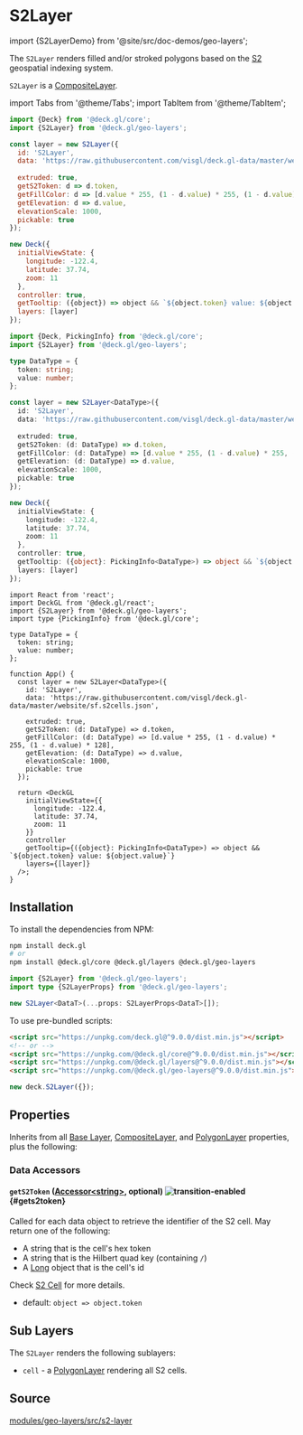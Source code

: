 # S2Layer

import {S2LayerDemo} from '@site/src/doc-demos/geo-layers';

<S2LayerDemo />

The `S2Layer` renders filled and/or stroked polygons based on the [S2](http://s2geometry.io/) geospatial indexing system.

`S2Layer` is a [CompositeLayer](../core/composite-layer.md).


import Tabs from '@theme/Tabs';
import TabItem from '@theme/TabItem';

<Tabs groupId="language">
  <TabItem value="js" label="JavaScript">

```js
import {Deck} from '@deck.gl/core';
import {S2Layer} from '@deck.gl/geo-layers';

const layer = new S2Layer({
  id: 'S2Layer',
  data: 'https://raw.githubusercontent.com/visgl/deck.gl-data/master/website/sf.s2cells.json',
  
  extruded: true,
  getS2Token: d => d.token,
  getFillColor: d => [d.value * 255, (1 - d.value) * 255, (1 - d.value) * 128],
  getElevation: d => d.value,
  elevationScale: 1000,
  pickable: true
});

new Deck({
  initialViewState: {
    longitude: -122.4,
    latitude: 37.74,
    zoom: 11
  },
  controller: true,
  getTooltip: ({object}) => object && `${object.token} value: ${object.value}`,
  layers: [layer]
});
```

  </TabItem>
  <TabItem value="ts" label="TypeScript">

```ts
import {Deck, PickingInfo} from '@deck.gl/core';
import {S2Layer} from '@deck.gl/geo-layers';

type DataType = {
  token: string;
  value: number;
};

const layer = new S2Layer<DataType>({
  id: 'S2Layer',
  data: 'https://raw.githubusercontent.com/visgl/deck.gl-data/master/website/sf.s2cells.json',
  
  extruded: true,
  getS2Token: (d: DataType) => d.token,
  getFillColor: (d: DataType) => [d.value * 255, (1 - d.value) * 255, (1 - d.value) * 128],
  getElevation: (d: DataType) => d.value,
  elevationScale: 1000,
  pickable: true
});

new Deck({
  initialViewState: {
    longitude: -122.4,
    latitude: 37.74,
    zoom: 11
  },
  controller: true,
  getTooltip: ({object}: PickingInfo<DataType>) => object && `${object.token} value: ${object.value}`,
  layers: [layer]
});
```

  </TabItem>
  <TabItem value="react" label="React">

```tsx
import React from 'react';
import DeckGL from '@deck.gl/react';
import {S2Layer} from '@deck.gl/geo-layers';
import type {PickingInfo} from '@deck.gl/core';

type DataType = {
  token: string;
  value: number;
};

function App() {
  const layer = new S2Layer<DataType>({
    id: 'S2Layer',
    data: 'https://raw.githubusercontent.com/visgl/deck.gl-data/master/website/sf.s2cells.json',
    
    extruded: true,
    getS2Token: (d: DataType) => d.token,
    getFillColor: (d: DataType) => [d.value * 255, (1 - d.value) * 255, (1 - d.value) * 128],
    getElevation: (d: DataType) => d.value,
    elevationScale: 1000,
    pickable: true
  });

  return <DeckGL
    initialViewState={{
      longitude: -122.4,
      latitude: 37.74,
      zoom: 11
    }}
    controller
    getTooltip={({object}: PickingInfo<DataType>) => object && `${object.token} value: ${object.value}`}
    layers={[layer]}
  />;
}
```

  </TabItem>
</Tabs>


## Installation

To install the dependencies from NPM:

```bash
npm install deck.gl
# or
npm install @deck.gl/core @deck.gl/layers @deck.gl/geo-layers
```

```ts
import {S2Layer} from '@deck.gl/geo-layers';
import type {S2LayerProps} from '@deck.gl/geo-layers';

new S2Layer<DataT>(...props: S2LayerProps<DataT>[]);
```

To use pre-bundled scripts:

```html
<script src="https://unpkg.com/deck.gl@^9.0.0/dist.min.js"></script>
<!-- or -->
<script src="https://unpkg.com/@deck.gl/core@^9.0.0/dist.min.js"></script>
<script src="https://unpkg.com/@deck.gl/layers@^9.0.0/dist.min.js"></script>
<script src="https://unpkg.com/@deck.gl/geo-layers@^9.0.0/dist.min.js"></script>
```

```js
new deck.S2Layer({});
```


## Properties

Inherits from all [Base Layer](../core/layer.md), [CompositeLayer](../core/composite-layer.md), and [PolygonLayer](../layers/polygon-layer.md) properties, plus the following:

### Data Accessors

#### `getS2Token` ([Accessor&lt;string&gt;](../../developer-guide/using-layers.md#accessors), optional) ![transition-enabled](https://img.shields.io/badge/transition-enabled-green.svg?style=flat-square") {#gets2token}

Called for each data object to retrieve the identifier of the S2 cell. May return one of the following:

- A string that is the cell's hex token
- A string that is the Hilbert quad key (containing `/`)
- A [Long](https://www.npmjs.com/package/long) object that is the cell's id

Check [S2 Cell](http://s2geometry.io/devguide/s2cell_hierarchy) for more details.

* default: `object => object.token`


## Sub Layers

The `S2Layer` renders the following sublayers:

* `cell` - a [PolygonLayer](../layers/polygon-layer.md) rendering all S2 cells.


## Source

[modules/geo-layers/src/s2-layer](https://github.com/visgl/deck.gl/tree/9.0-release/modules/geo-layers/src/s2-layer)

